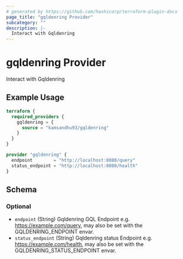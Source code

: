```yaml
---
# generated by https://github.com/hashicorp/terraform-plugin-docs
page_title: "gqldenring Provider"
subcategory: ""
description: |-
  Interact with Gqldenring
---
```


# gqldenring Provider

Interact with Gqldenring

## Example Usage

```terraform
terraform {
  required_providers {
    gqldenring = {
      source = "kamsandhu93/gqldenring"
    }
  }
}

provider "gqldenring" {
  endpoint        = "http://localhost:8080/query"
  status_endpoint = "http://localhost:8080/health"
}
```

<!-- schema generated by tfplugindocs -->
## Schema

### Optional

- `endpoint` (String) Gqldenring GQL Endpoint e.g. https://example.com/query, may also be set with the GQLDENRING_ENDPOINT envar.
- `status_endpoint` (String) Gqldenring status Endpoint e.g. https://example.com/health, may also be set with the GQLDENRING_STATUS_ENDPOINT envar.

